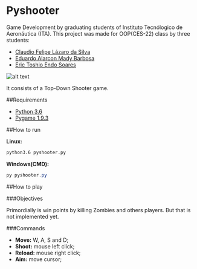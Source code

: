 # Pyshooter
Game Development by graduating students of Instituto Tecnólogico de Aeronáutica (ITA).
This project was made for OOP(CES-22) class by three students:

* [Claudio Felipe Lázaro da Silva](https://github.com/claudiocfls)
* [Eduardo Alarcon Mady Barbosa](https://github.com/Duhamb) 
* [Eric Toshio Endo Soares](https://github.com/EricToshio)

![alt text](https://github.com/Duhamb/pyshooter/blob/master/Assets/Images/screenshot_readme.png "Pyshooter")


It consists of a Top-Down Shooter game. 

##Requirements

* [Python 3.6](https://www.python.org/)
* [Pygame 1.9.3](https://www.pygame.org)

##How to run

**Linux:**

```bash
python3.6 pyshooter.py
```

**Windows(CMD):**
```powershell
py pyshooter.py

```
##How to play

###Objectives

Primordially is win points by killing Zombies and others players. But that is not implemented yet.

###Commands

* **Move:** W, A, S and D;
* **Shoot:** mouse left click;
* **Reload:** mouse right click;
* **Aim:** move cursor;



